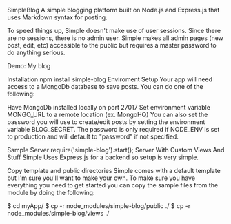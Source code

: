 SimpleBlog
A simple blogging platform built on Node.js and Express.js that uses Markdown syntax for posting.

To speed things up, Simple doesn't make use of user sessions. Since there are no sessions, there is no admin user. Simple makes all admin pages (new post, edit, etc) accessible to the public but requires a master password to do anything serious.

Demo: My blog

Installation
npm install simple-blog
Enviroment Setup
Your app will need access to a MongoDb database to save posts. You can do one of the following:

Have MongoDb installed locally on port 27017
Set environment variable MONGO_URL to a remote location (ex. MongoHQ)
You can also set the password you will use to create/edit posts by setting the environment variable BLOG_SECRET. The password is only required if NODE_ENV is set to production and will default to "password" if not specified.

Sample Server
require('simple-blog').start();
Server With Custom Views And Stuff
Simple Uses Express.js for a backend so setup is very simple.

Copy template and public directories
Simple comes with a default template but I'm sure you'll want to make your own. To make sure you have everything you need to get started you can copy the sample files from the module by doing the following:

$ cd myApp/
$ cp -r node_modules/simple-blog/public ./
$ cp -r node_modules/simple-blog/views ./
